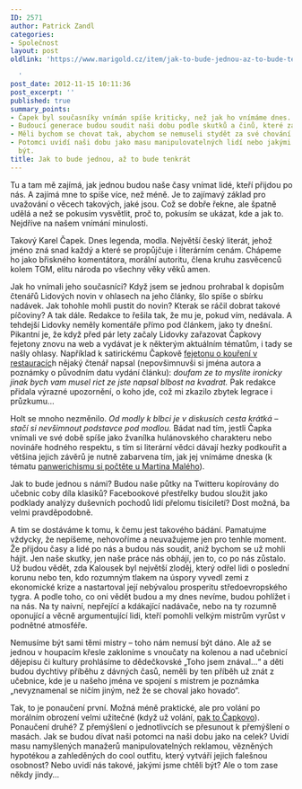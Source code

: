```yaml
---
ID: 2571
author: Patrick Zandl
categories:
- Společnost
layout: post
oldlink: 'https://www.marigold.cz/item/jak-to-bude-jednou-az-to-bude-tenkrat

  '
post_date: 2012-11-15 10:11:36
post_excerpt: ''
published: true
summary_points:
- Čapek byl současníky vnímán spíše kriticky, než jak ho vnímáme dnes.
- Budoucí generace budou soudit naši dobu podle skutků a činů, které zanecháme.
- Měli bychom se chovat tak, abychom se nemuseli stydět za své chování.
- Potomci uvidí naši dobu jako masu manipulovatelných lidí nebo jakými jsme chtěli
  být.
title: Jak to bude jednou, až to bude tenkrát
---
```


Tu a tam mě zajímá, jak jednou budou naše časy vnímat lidé, kteří přijdou po nás. A zajímá mne to spíše více, než méně. Je to zajímavý základ pro uvažování o věcech takových, jaké jsou. Což se dobře řekne, ale špatně udělá a než se pokusím vysvětlit, proč to, pokusím se ukázat, kde a jak to. Nejdříve na našem vnímání minulosti.  

Takový Karel Čapek. Dnes legenda, modla. Největší český literát, jehož jméno zná snad každý a které se propůjčuje i literárním cenám. Chápeme ho jako břiskného komentátora, morální autoritu, člena kruhu zasvěcenců kolem TGM, elitu národa po všechny věky věků amen. 

Jak ho vnímali jeho současníci? Když jsem se jednou prohrabal k dopisům čtenářů Lidových novin v ohlasech na jeho články, šlo spíše o sbírku nadávek. Jak tohohle mohli pustit do novin? Kterak se ráčil dobrat takové píčoviny? A tak dále. Redakce to řešila tak, že mu je, pokud vím, nedávala. A tehdejší Lidovky neměly komentáře přímo pod článkem, jako ty dnešní. Pikantní je, že když před pár lety začaly Lidovky zařazovat Čapkovy fejetony znovu na web a vydávat je k některým aktuálním tématům, i tady se našly ohlasy. Například k satirickému Čapkově <a href="http://www.lidovky.cz/ln_nazory.asp?r=ln_nazory&c=A100716_151946_ln_nazory_glu">fejetonu o kouření v restauracíc</a>h nějaký čtenář napsal (nepovšimnuvši si jména autora a poznámky o původním datu vydání článku): <em>doufam ze to myslite ironicky jinak bych vam musel rict ze jste napsal blbost na kvadrat.</em> Pak redakce přidala výrazné upozornění, o koho jde, což mi zkazilo zbytek legrace i průzkumu... 

Holt se mnoho nezměnilo.<em> Od modly k blbci je v diskusích cesta krátká – stačí si nevšimnout podstavce pod modlou.</em>
Bádat nad tím, jestli Čapka vnímali ve své době spíše jako žvanílka hulánovského charakteru nebo novináře hodného respektu, s tím si literární vědci dávají hezky podkouřit a většina jejich závěrů je nutně zabarvena tím, jak jej vnímáme dneska (k tématu <a href="http://www.misantrop.info/panwerich/">panwerichismu si počtěte u Martina Malého</a>). 

Jak to bude jednou s námi? Budou naše půtky na Twitteru kopírovány do učebnic coby díla klasiků? Facebookové přestřelky budou sloužit jako podklady analýzy duševních pochodů lidí přelomu tisíciletí? Dost možná, ba velmi pravděpodobně. 

A tím se dostáváme k tomu, k čemu jest takového bádání. Pamatujme vždycky, že nepíšeme, nehovoříme a neuvažujeme jen pro tenhle moment. Že přijdou časy a lidé po nás a budou nás soudit, aniž bychom se už mohli hájit. Jen naše skutky, jen naše práce nás obhájí, jen to, co po nás zůstalo. Už budou vědět, zda Kalousek byl největší zloděj, který odřel lidi o poslední korunu nebo ten, kdo rozumným tlakem na úspory vyvedl zemi z ekonomické krize a nastartoval její nebývalou prosperitu středoevropského tygra. A podle toho, co oni vědět budou a my dnes nevíme, budou pohlížet i na nás. Na ty naivní, nepřející a kdákající nadávače, nebo na ty rozumně oponující a věcně argumentující lidi, kteří pomohli velkým mistrům vyrůst v podnětné atmosféře. 

Nemusíme být sami těmi mistry – toho nám nemusí být dáno. Ale až se jednou v houpacím křesle zakloníme s vnoučaty na kolenou a nad učebnicí dějepisu či kultury prohlásíme to dědečkovské „Toho jsem znával...“ a děti budou dychtivy příběhu z dávných časů, neměli by ten příběh už znát z učebnice, kde je u našeho jména ve spojení s mistrem je poznámka „nevyznamenal se ničím jiným, než že se choval jako hovado“.    

Tak, to je ponaučení první. Možná méně praktické, ale pro volání po morálním obrození velmi  užitečné (když už volání, <a href="http://www.lidovky.cz/karel-capek-obroda-ocista-cistka-dam-/ln_nazory.asp?c=A111118_135210_ln_nazory_glu">pak to Čapkovo</a>). Ponaučení druhé? Z přemýšlení o jednotlivcích se přesunout k přemýšlení o masách. Jak se budou dívat naši potomci na naši dobu jako na celek? Uvidí masu namyšlených manažerů manipulovatelných reklamou, vězněných hypotékou a zahleděných do cool outfitu, který vytváří jejich falešnou osobnost? Nebo uvidí nás takové, jakými jsme chtěli být? Ale o tom zase někdy jindy...